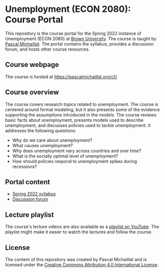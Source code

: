 # Unemployment (ECON 2080): Course Portal

This repository is the course portal for the Spring 2022 instance of Unemployment (ECON 2080) at [Brown University](https://www.brown.edu). The course is taught by [Pascal Michaillat](https://pascalmichaillat.org/). The portal contains the syllabus, provides a discussion forum, and hosts other course resources.

## Course webpage

The course is hosted at https://pascalmichaillat.org/c1/.

## Course overview

The course covers research topics related to unemployment. The course is centered around formal modeling, but it also presents some of the evidence supporting the assumptions introduced in the models. The course reviews basic facts about unemployment, presents models used to describe unemployment, and discusses policies used to tackle unemployment. It addresses the following questions: 

+ Why do we care about unemployment?
+ What causes unemployment? 
+ Why does unemployment vary across countries and over time? 
+ What is the socially optimal level of unemployment? 
+ How should policies respond to unemployment spikes during recessions?

## Portal content

+ [Spring 2022 syllabus](https://github.com/pmichaillat/unemployment/blob/main/syllabus.md)
+ [Discussion forum](https://github.com/pmichaillat/unemployment/discussions)

## Lecture playlist

The course's lecture videos are also available as a [playlist on YouTube](https://www.youtube.com/playlist?list=PL5zEkRHvv2GxQlFbNf-YqSPMP6ePc3DQf). The playlist might make it easier to watch the lectures and follow the course.

## License

The content of this repository was created by Pascal Michaillat and is licensed under the [Creative Commons Attribution 4.0 International License](http://creativecommons.org/licenses/by/4.0/).
